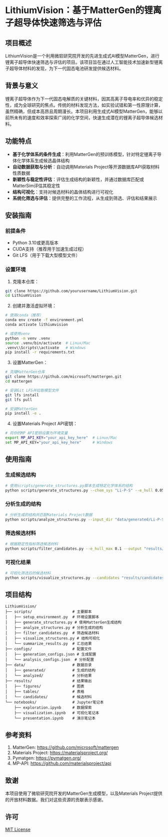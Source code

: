 # LithiumVision：基于MatterGen的锂离子超导体快速筛选与评估

## 项目概述

LithiumVision是一个利用微软研究院开发的先进生成式AI模型MatterGen，进行锂离子超导体快速筛选与评估的项目。该项目旨在通过人工智能技术加速新型锂离子超导体材料的发现，为下一代固态电池研发提供候选材料。

## 背景与意义

锂离子超导体作为下一代固态电解质的关键材料，因其高离子导电率和优异的稳定性，成为全球研究的焦点。传统的材料发现方法，如实验试错和第一性原理计算，虽然精确，但成本高昂且周期漫长。本项目利用生成式AI模型MatterGen，能够以前所未有的速度和效率探索广阔的化学空间，快速生成潜在的锂离子超导体候选材料。

## 功能特点

- **基于化学体系的条件生成**：利用MatterGen的预训练模型，针对特定锂离子导体化学体系生成候选晶体结构
- **自动数据获取与分析**：自动调用Materials Project等开源数据库API获取材料性质数据
- **新颖性与稳定性评估**：评估生成结构的新颖性，并通过数据库匹配或MatterSim评估其稳定性
- **结构可视化**：支持对候选材料的晶体结构进行可视化
- **系统化筛选与评估**：提供完整的工作流程，从生成到筛选、评估和结果展示

## 安装指南

### 前提条件

- Python 3.10或更高版本
- CUDA支持（推荐用于加速生成过程）
- Git LFS（用于下载大型模型文件）

### 设置环境

1. 克隆本仓库：
```bash
git clone https://github.com/yourusername/LithiumVision.git
cd LithiumVision
```

2. 创建并激活虚拟环境：
```bash
# 使用conda（推荐）
conda env create -f environment.yml
conda activate lithiumvision

# 或使用venv
python -m venv .venv
source .venv/bin/activate  # Linux/Mac
.venv\\Scripts\\activate   # Windows
pip install -r requirements.txt
```

3. 设置MatterGen：
```bash
# 克隆MatterGen仓库
git clone https://github.com/microsoft/mattergen.git
cd mattergen

# 安装Git LFS并拉取模型文件
git lfs install
git lfs pull

# 安装MatterGen
pip install -e .
```

4. 设置Materials Project API密钥：
```bash
# 将你的MP API密钥设置为环境变量
export MP_API_KEY="your_api_key_here"  # Linux/Mac
set MP_API_KEY="your_api_key_here"     # Windows
```

## 使用指南

### 生成候选结构

```bash
# 使用scripts/generate_structures.py脚本生成特定化学体系的结构
python scripts/generate_structures.py --chem_sys "Li-P-S" --e_hull 0.05 --num_samples 100
```

### 分析生成的结构

```bash
# 分析生成的结构并匹配Materials Project数据
python scripts/analyze_structures.py --input_dir "data/generated/Li-P-S_ehull_0.05"
```

### 筛选候选材料

```bash
# 根据稳定性指标筛选候选材料
python scripts/filter_candidates.py --e_hull_max 0.1 --output "results/candidates/top_candidates.csv"
```

### 可视化结果

```bash
# 可视化筛选后的候选材料
python scripts/visualize_structures.py --candidates "results/candidates/top_candidates.csv" --top 10
```

## 项目结构

```
LithiumVision/
├── scripts/                  # 主要脚本
│   ├── setup_environment.py  # 环境设置脚本
│   ├── generate_structures.py # 使用MatterGen生成结构
│   ├── analyze_structures.py # 分析生成的结构
│   ├── filter_candidates.py  # 筛选候选材料
│   ├── visualize_structures.py # 结构可视化
│   └── summarize_results.py  # 汇总结果
├── configs/                  # 配置文件
│   ├── generation_configs.json # 生成配置
│   └── analysis_configs.json  # 分析配置
├── data/                     # 数据目录
│   ├── generated/            # 生成的结构
│   └── analyzed/             # 分析结果
├── results/                  # 结果输出
│   ├── figures/              # 图表
│   ├── tables/               # 表格
│   └── candidates/           # 候选材料
└── notebooks/                # Jupyter笔记本
    ├── exploration.ipynb     # 数据探索
    ├── visualization.ipynb   # 可视化笔记本
    └── presentation.ipynb    # 演示笔记本
```

## 参考资料

1. MatterGen: https://github.com/microsoft/mattergen
2. Materials Project: https://materialsproject.org/
3. Pymatgen: https://pymatgen.org/
4. MP-API: https://github.com/materialsproject/api

## 致谢

本项目使用了微软研究院开发的MatterGen生成模型，以及Materials Project提供的开放材料数据。我们对这些资源的贡献表示感谢。

## 许可

[MIT License](LICENSE) 